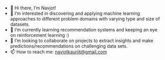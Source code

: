 - 👋 Hi there, I’m Navjot!
- 👀 I’m interested in discovering and applying machine learning approaches to different problem domains with varying type and size of datasets.
- 🌱 I’m currently learning recommendation systems and keeping an eye on reinforcement learning :)
- 💞️ I’m looking to collaborate on projects to extract insights and make predictions/recommendations on challenging data sets.
- 📫 How to reach me: navjotkauriit@gmail.com

